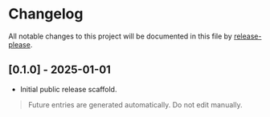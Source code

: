 # Changelog

All notable changes to this project will be documented in this file by [release-please](https://github.com/google-github-actions/release-please-action).

## [0.1.0] - 2025-01-01

- Initial public release scaffold.

> Future entries are generated automatically. Do not edit manually.
